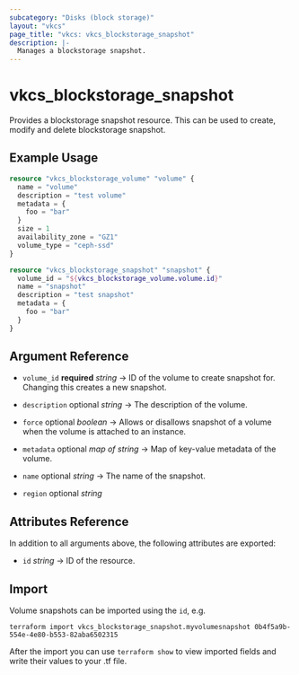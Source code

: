 ```yaml
---
subcategory: "Disks (block storage)"
layout: "vkcs"
page_title: "vkcs: vkcs_blockstorage_snapshot"
description: |-
  Manages a blockstorage snapshot.
---
```


# vkcs_blockstorage_snapshot

Provides a blockstorage snapshot resource. This can be used to create, modify and delete blockstorage snapshot.

## Example Usage

```terraform
resource "vkcs_blockstorage_volume" "volume" {
  name = "volume"
  description = "test volume"
  metadata = {
    foo = "bar"
  }
  size = 1
  availability_zone = "GZ1"
  volume_type = "ceph-ssd"
}

resource "vkcs_blockstorage_snapshot" "snapshot" {
  volume_id = "${vkcs_blockstorage_volume.volume.id}"
  name = "snapshot"
  description = "test snapshot"
  metadata = {
    foo = "bar"
  }
}
```
## Argument Reference
- `volume_id` **required** *string* &rarr;  ID of the volume to create snapshot for. Changing this creates a new snapshot.

- `description` optional *string* &rarr;  The description of the volume.

- `force` optional *boolean* &rarr;  Allows or disallows snapshot of a volume when the volume is attached to an instance.

- `metadata` optional *map of* *string* &rarr;  Map of key-value metadata of the volume.

- `name` optional *string* &rarr;  The name of the snapshot.

- `region` optional *string*


## Attributes Reference
In addition to all arguments above, the following attributes are exported:
- `id` *string* &rarr;  ID of the resource.



## Import

Volume snapshots can be imported using the `id`, e.g.

```shell
terraform import vkcs_blockstorage_snapshot.myvolumesnapshot 0b4f5a9b-554e-4e80-b553-82aba6502315
```

After the import you can use ```terraform show``` to view imported fields and write their values to your .tf file.

